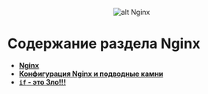 <p align="center">
  <img  style="max-width:100%;"
        alt="alt Nginx"
        src="https://raw.github.com/uran1980/web-dev-blog/master/Nginx/images/nginx-logo.png">
</p>

Содержание раздела Nginx
========================
* **[Nginx](https://github.com/uran1980/web-dev-blog/blob/master/Nginx/nginx.md)**
* **[Конфигурация Nginx и подводные камни](https://github.com/uran1980/web-dev-blog/blob/master/Nginx/nginx-pitfalls.md)**
* **[`if` - это Зло!!!](https://github.com/uran1980/web-dev-blog/blob/master/Nginx/if-is-evil.md)**
